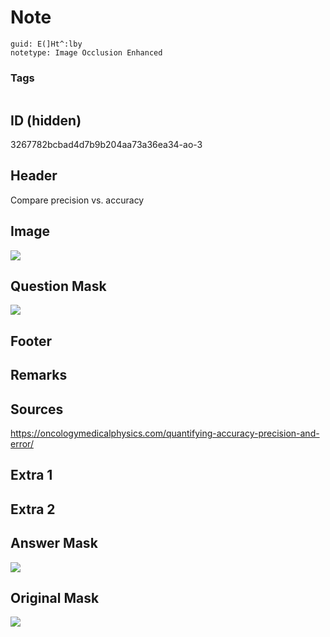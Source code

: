 # Note
```
guid: E(]Ht^:lby
notetype: Image Occlusion Enhanced
```

### Tags
```
```

## ID (hidden)
3267782bcbad4d7b9b204aa73a36ea34-ao-3

## Header
Compare precision vs. accuracy

## Image
<img src="tmpwjq8zawd.png" />

## Question Mask
<img src="3267782bcbad4d7b9b204aa73a36ea34-ao-3-Q.svg" />

## Footer


## Remarks


## Sources
https://oncologymedicalphysics.com/quantifying-accuracy-precision-and-error/

## Extra 1


## Extra 2


## Answer Mask
<img src="3267782bcbad4d7b9b204aa73a36ea34-ao-3-A.svg" />

## Original Mask
<img src="3267782bcbad4d7b9b204aa73a36ea34-ao-O.svg" />

